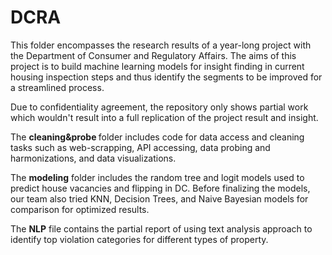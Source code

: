 # DCRA
This folder encompasses the research results of a year-long project with the Department of Consumer and Regulatory Affairs. The aims of this project is to build machine learning models for insight finding in current housing inspection steps and thus identify the segments to be improved for a streamlined process. 

Due to confidentiality agreement, the repository only shows partial work which wouldn't result into a full replication of the project result and insight.

The <strong> cleaning&probe </strong> folder includes code for data access and cleaning tasks such as web-scrapping, API accessing, data probing and harmonizations, and data visualizations.

The <strong> modeling</strong> folder includes the random tree and logit models used to predict house vacancies and flipping in DC. Before finalizing the models, our team also tried KNN, Decision Trees, and Naive Bayesian models for comparison for optimized results. 

The <strong>NLP</strong> file contains the partial report of using text analysis approach to identify top violation categories for different types of property. 
